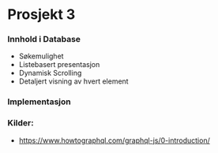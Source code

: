 # Prosjekt 3

### Innhold i Database
* Søkemulighet
* Listebasert presentasjon
* Dynamisk Scrolling
* Detaljert visning av hvert element

### Implementasjon

### Kilder:
* https://www.howtographql.com/graphql-js/0-introduction/